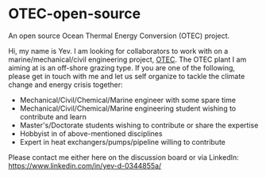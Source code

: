 # OTEC-open-source
An open source Ocean Thermal Energy Conversion (OTEC) project.

Hi, my name is Yev. I am looking for collaborators to work with on a marine/mechanical/civil engineering project, [OTEC](https://en.wikipedia.org/wiki/Ocean_thermal_energy_conversion). The OTEC plant I am aiming at is an off-shore grazing type. If you are one of the following, please get in touch with me and let us self organize to tackle the climate change and energy crisis together:
* Mechanical/Civil/Chemical/Marine engineer with some spare time
* Mechanical/Civil/Chemical/Marine engineering student wishing to contribute and learn
* Master's/Doctorate students wishing to contribute or share the expertise
* Hobbyist in of above-mentioned disciplines
* Expert in heat exchangers/pumps/pipeline willing to contribute

Please contact me either here on the discussion board or via LinkedIn: https://www.linkedin.com/in/yev-d-0344855a/
